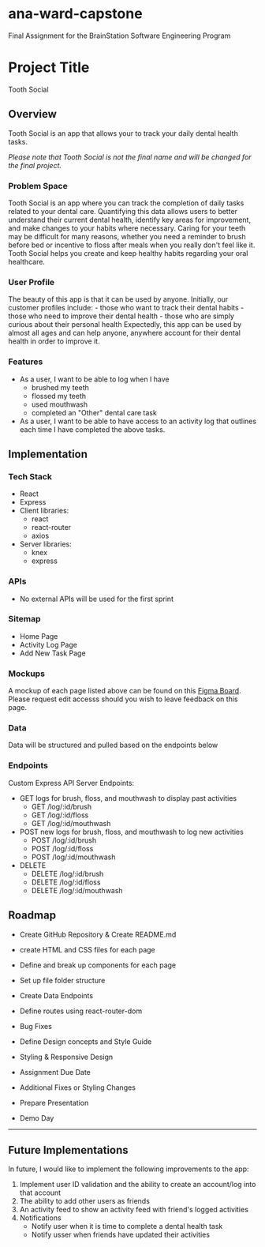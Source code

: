 # ana-ward-capstone
Final Assignment for the BrainStation Software Engineering Program

# Project Title
Tooth Social

## Overview
<!-- What is your app? Give a brief description in a couple of sentences. -->
Tooth Social is an app that allows your to track your daily dental health tasks.

_Please note that Tooth Social is not the final name and will be changed for the final project._

### Problem Space
<!-- Why is your app needed? Give any background information around any pain points or other reasons. -->
Tooth Social is an app where you can track the completion of daily tasks related to your dental care. Quantifying this data allows users to better understand their current dental health, identify key areas for improvement, and make changes to your habits where necessary. Caring for your teeth may be difficult for many reasons, whether you need a reminder to brush before bed or incentive to floss after meals when you really don't feel like it. Tooth Social helps you create and keep healthy habits regarding your oral healthcare. 

### User Profile
<!-- Who will use your app? How will they use it? Add any special considerations that your app must take into account. -->
The beauty of this app is that it can be used by anyone. Initially, our customer profiles include:
    - those who want to track their dental habits
    - those who need to improve their dental health
    - those who are simply curious about their personal health
Expectedly, this app can be used by almost all ages and can help anyone, anywhere account for their dental health in order to improve it.

### Features
<!-- List the functionality that your app will include. These can be written as user stories or descriptions with related details. Do not describe _how_ these features are implemented, only _what_ needs to be implemented. -->
- As a user, I want to be able to log when I have
    - brushed my teeth
    - flossed my teeth
    - used mouthwash
    - completed an "Other" dental care task
- As a user, I want to be able to have access to an activity log that outlines each time I have completed the above tasks.

## Implementation

### Tech Stack
<!-- List technologies that will be used in your app, including any libraries to save time or provide more functionality. Be sure to research any potential limitations. -->
- React
- Express
- Client libraries:
    - react
    - react-router
    - axios
- Server libraries:
    - knex
    - express

### APIs
<!-- List any external sources of data that will be used in your app. -->
- No external APIs will be used for the first sprint

### Sitemap
<!-- List the pages of your app with brief descriptions. You can show this visually, or write it out. -->
- Home Page
- Activity Log Page
- Add New Task Page

### Mockups
<!-- Provide visuals of your app's screens. You can use pictures of hand-drawn sketches, or wireframing tools like Figma. -->
A mockup of each page listed above can be found on this [Figma Board](https://www.figma.com/board/yJLz4zaRoZbcPPOitLDwE6/Tooth-Social?node-id=0-1&t=c5IDXhYs6dH6Z91t-1). Please request edit accesss should you wish to leave feedback on this page.

### Data
<!-- Describe your data and the relationships between the data points. You can show this visually using diagrams, or write it out.  -->
Data will be structured and pulled based on the endpoints below

### Endpoints
<!-- List endpoints that your server will implement, including HTTP methods, parameters, and example responses. -->
Custom Express API Server Endpoints:
- GET logs for brush, floss, and mouthwash to display past activities
    - GET /log/:id/brush
    - GET /log/:id/floss
    - GET /log/:id/mouthwash
- POST new logs for brush, floss, and mouthwash to log new activities
    - POST /log/:id/brush
    - POST /log/:id/floss
    - POST /log/:id/mouthwash
- DELETE
    - DELETE /log/:id/brush
    - DELETE /log/:id/floss
    - DELETE /log/:id/mouthwash

## Roadmap
<!-- Scope your project as a sprint. Break down the tasks that will need to be completed and map out timeframes for implementation working back from the capstone due date.  -->

- Create GitHub Repository & Create README.md

- create HTML and CSS files for each page

- Define and break up components for each page

- Set up file folder structure

- Create Data Endpoints

- Define routes using react-router-dom

- Bug Fixes

- Define Design concepts and Style Guide

- Styling & Responsive Design

- Assignment Due Date

- Additional Fixes or Styling Changes

- Prepare Presentation

- Demo Day

---

## Future Implementations
<!-- Your project will be marked based on what you committed to in the above document. Here, you can list any additional features you may complete after the MVP of your application is built, or if you have extra time before the Capstone due date. -->
In future, I would like to implement the following improvements to the app:
1. Implement user ID validation and the ability to create an account/log into that account
2. The ability to add other users as friends
3. An activity feed to show an activity feed with friend's logged activities
4. Notifications
    - Notify user when it is time to complete a dental health task
    - Notify usser when friends have updated their activities
